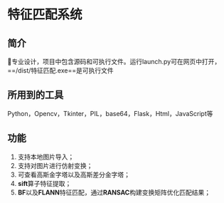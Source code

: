 # 特征匹配系统

## 简介

:rocket:专业设计，项目中包含源码和可执行文件。运行launch.py可在网页中打开，==/dist/特征匹配.exe==是可执行文件

## 所用到的工具

Python，Opencv，Tkinter，PIL，base64，Flask，Html，JavaScript等

## 功能

1. 支持本地图片导入；
2. 支持对图片进行仿射变换；
3. 可查看高斯金字塔以及高斯差分金字塔；
4. **sift**算子特征提取；
5. **BF**以及**FLANN**特征匹配，通过**RANSAC**构建变换矩阵优化匹配结果；


